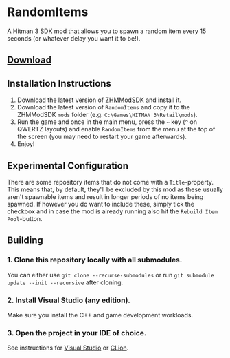 # RandomItems

A Hitman 3 SDK mod that allows you to spawn a random item every 15 seconds (or whatever delay you want it to be!).

## [Download](https://www.nexusmods.com/hitman3/mods/891?tab=files)

## Installation Instructions

1. Download the latest version of [ZHMModSDK](https://github.com/OrfeasZ/ZHMModSDK) and install it.
2. Download the latest version of `RandomItems` and copy it to the ZHMModSDK `mods` folder (e.g. `C:\Games\HITMAN 3\Retail\mods`).
3. Run the game and once in the main menu, press the `~` key (`^` on QWERTZ layouts) and enable `RandomItems` from the menu at the top of the screen (you may need to restart your game afterwards).
4. Enjoy!

## Experimental Configuration
There are some repository items that do not come with a `Title`-property. This means that, by default, they'll be excluded by this mod as these usually aren't spawnable items and result in longer periods of no items being spawned. If however you do want to include these, simply tick the checkbox and in case the mod is already running also hit the `Rebuild Item Pool`-button.

## Building

### 1. Clone this repository locally with all submodules.

You can either use `git clone --recurse-submodules` or run `git submodule update --init --recursive` after cloning.

### 2. Install Visual Studio (any edition).

Make sure you install the C++ and game development workloads.

### 3. Open the project in your IDE of choice.

See instructions for [Visual Studio](https://github.com/OrfeasZ/ZHMModSDK/wiki/Setting-up-Visual-Studio-for-development) or [CLion](https://github.com/OrfeasZ/ZHMModSDK/wiki/Setting-up-CLion-for-development).
